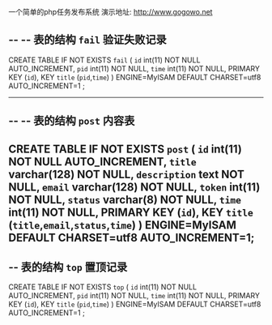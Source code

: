 一个简单的php任务发布系统
演示地址: http://www.gogowo.net

--
-- 表的结构 `fail` 验证失败记录
--

CREATE TABLE IF NOT EXISTS `fail` (
  `id` int(11) NOT NULL AUTO_INCREMENT,
  `pid` int(11) NOT NULL,
  `time` int(11) NOT NULL,
  PRIMARY KEY (`id`),
  KEY `title` (`pid`,`time`)
) ENGINE=MyISAM  DEFAULT CHARSET=utf8 AUTO_INCREMENT=1 ;

-- --------------------------------------------------------

--
-- 表的结构 `post` 内容表
--

CREATE TABLE IF NOT EXISTS `post` (
  `id` int(11) NOT NULL AUTO_INCREMENT,
  `title` varchar(128) NOT NULL,
  `description` text NOT NULL,
  `email` varchar(128) NOT NULL,
  `token` int(11) NOT NULL,
  `status` varchar(8) NOT NULL,
  `time` int(11) NOT NULL,
  PRIMARY KEY (`id`),
  KEY `title` (`title`,`email`,`status`,`time`)
) ENGINE=MyISAM  DEFAULT CHARSET=utf8 AUTO_INCREMENT=1;
--
-- 表的结构 `top` 置顶记录
--

CREATE TABLE IF NOT EXISTS `top` (
  `id` int(11) NOT NULL AUTO_INCREMENT,
  `pid` int(11) NOT NULL,
  `time` int(11) NOT NULL,
  PRIMARY KEY (`id`),
  KEY `title` (`pid`,`time`)
) ENGINE=MyISAM  DEFAULT CHARSET=utf8 AUTO_INCREMENT=1 ;
